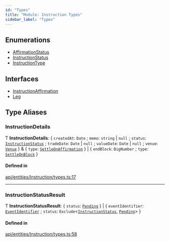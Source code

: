 ```yaml
---
id: "Types"
title: "Module: Instruction Types"
sidebar_label: "Types"
---
```


## Enumerations

- [AffirmationStatus](../../../../../enums/API/Entities/Instruction/Types/AffirmationStatus/AffirmationStatus.md)
- [InstructionStatus](../../../../../enums/API/Entities/Instruction/Types/InstructionStatus/InstructionStatus.md)
- [InstructionType](../../../../../enums/API/Entities/Instruction/Types/InstructionType/InstructionType.md)

## Interfaces

- [InstructionAffirmation](../../../../../interfaces/API/Entities/Instruction/Types/InstructionAffirmation/InstructionAffirmation.md)
- [Leg](../../../../../interfaces/API/Entities/Instruction/Types/Leg/Leg.md)

## Type Aliases

### InstructionDetails

Ƭ **InstructionDetails**: { `createdAt`: `Date` ; `memo`: `string` \| ``null`` ; `status`: [`InstructionStatus`](../../../../../enums/API/Entities/Instruction/Types/InstructionStatus/InstructionStatus.md) ; `tradeDate`: `Date` \| ``null`` ; `valueDate`: `Date` \| ``null`` ; `venue`: [`Venue`](../../../../../classes/API/Entities/Venue/Venue.md)  } & { `type`: [`SettleOnAffirmation`](../../../../../enums/API/Entities/Instruction/Types/InstructionType/InstructionType.md#settleonaffirmation)  } \| { `endBlock`: `BigNumber` ; `type`: [`SettleOnBlock`](../../../../../enums/API/Entities/Instruction/Types/InstructionType/InstructionType.md#settleonblock)  }

#### Defined in

[api/entities/Instruction/types.ts:17](https://github.com/PolymeshAssociation/polymesh-sdk/blob/15be87e8/src/api/entities/Instruction/types.ts#L17)

___

### InstructionStatusResult

Ƭ **InstructionStatusResult**: { `status`: [`Pending`](../../../../../enums/API/Entities/Instruction/Types/InstructionStatus/InstructionStatus.md#pending)  } \| { `eventIdentifier`: [`EventIdentifier`](../../../../../interfaces/Types/EventIdentifier/EventIdentifier.md) ; `status`: `Exclude`<[`InstructionStatus`](../../../../../enums/API/Entities/Instruction/Types/InstructionStatus/InstructionStatus.md), [`Pending`](../../../../../enums/API/Entities/Instruction/Types/InstructionStatus/InstructionStatus.md#pending)\>  }

#### Defined in

[api/entities/Instruction/types.ts:58](https://github.com/PolymeshAssociation/polymesh-sdk/blob/15be87e8/src/api/entities/Instruction/types.ts#L58)
